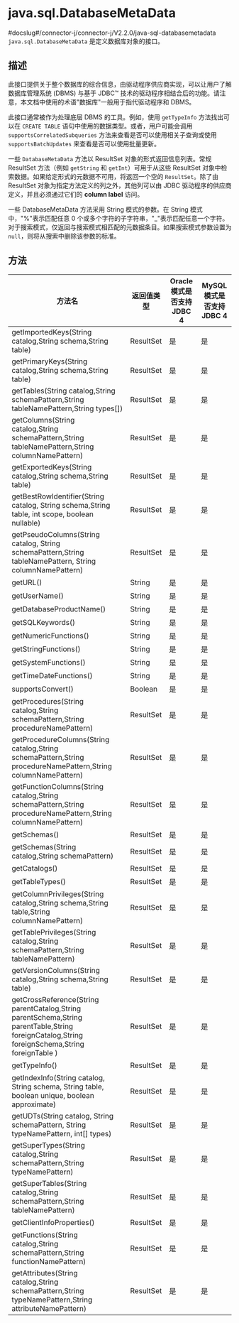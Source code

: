java.sql.DatabaseMetaData 
==============================================
#docslug#/connector-j/connector-j/V2.2.0/java-sql-databasemetadata
`java.sql.DatabaseMetaData` 是定义数据库对象的接口。

描述 
-----------------------

此接口提供关于整个数据库的综合信息，由驱动程序供应商实现，可以让用户了解数据库管理系统 (DBMS) 与基于 JDBC™ 技术的驱动程序相结合后的功能。请注意，本文档中使用的术语"数据库"一般用于指代驱动程序和 DBMS。

此接口通常被作为处理底层 DBMS 的工具。例如，使用 `getTypeInfo` 方法找出可以在 `CREATE TABLE` 语句中使用的数据类型。或者，用户可能会调用 `supportsCorrelatedSubqueries` 方法来查看是否可以使用相关子查询或使用 `supportsBatchUpdates` 来查看是否可以使用批量更新。

一些 `DatabaseMetaData` 方法以 ResultSet 对象的形式返回信息列表。常规 ResultSet 方法（例如 `getString` 和 `getInt`）可用于从这些 ResultSet 对象中检索数据。如果给定形式的元数据不可用，将返回一个空的 `ResultSet`。除了由 ResultSet 对象为指定方法定义的列之外，其他列可以由 JDBC 驱动程序的供应商定义，并且必须通过它们的 **column label** 访问。

一些 DatabaseMetaData 方法采用 String 模式的参数。在 String 模式中，"%"表示匹配任意 0 个或多个字符的子字符串，"_"表示匹配任意一个字符。对于搜索模式，仅返回与搜索模式相匹配的元数据条目。如果搜索模式参数设置为 `null`，则将从搜索中删除该参数的标准。

方法 
-----------------------



|                                                                      方法名                                                                       |   返回值类型   | Oracle 模式是否支持 JDBC 4 | MySQL 模式是否支持JDBC 4 |
|------------------------------------------------------------------------------------------------------------------------------------------------|-----------|----------------------|--------------------|
| getImportedKeys(String catalog,String schema,String table)                                                                                     | ResultSet | 是                    | 是                  |
| getPrimaryKeys(String catalog,String schema,String table)                                                                                      | ResultSet | 是                    | 是                  |
| getTables(String catalog,String schemaPattern,String tableNamePattern,String types\[\])                                                        | ResultSet | 是                    | 是                  |
| getColumns(String catalog,String schemaPattern,String tableNamePattern,String columnNamePattern)                                               | ResultSet | 是                    | 是                  |
| getExportedKeys(String catalog,String schema,String table)                                                                                     | ResultSet | 是                    | 是                  |
| getBestRowIdentifier(String catalog, String schema,String table, int scope, boolean nullable)                                                  | ResultSet | 是                    | 是                  |
| getPseudoColumns(String catalog, String schemaPattern,String tableNamePattern, String columnNamePattern)                                       | ResultSet | 是                    | 是                  |
| getURL()                                                                                                                                       | String    | 是                    | 是                  |
| getUserName()                                                                                                                                  | String    | 是                    | 是                  |
| getDatabaseProductName()                                                                                                                       | String    | 是                    | 是                  |
| getSQLKeywords()                                                                                                                               | String    | 是                    | 是                  |
| getNumericFunctions()                                                                                                                          | String    | 是                    | 是                  |
| getStringFunctions()                                                                                                                           | String    | 是                    | 是                  |
| getSystemFunctions()                                                                                                                           | String    | 是                    | 是                  |
| getTimeDateFunctions()                                                                                                                         | String    | 是                    | 是                  |
| supportsConvert()                                                                                                                              | Boolean   | 是                    | 是                  |
| getProcedures(String catalog,String schemaPattern,String procedureNamePattern)                                                                 | ResultSet | 是                    | 是                  |
| getProcedureColumns(String catalog,String schemaPattern,String procedureNamePattern,String columnNamePattern)                                  | ResultSet | 是                    | 是                  |
| getFunctionColumns(String catalog,String schemaPattern,String procedureNamePattern,String columnNamePattern)                                   | ResultSet | 是                    | 是                  |
| getSchemas()                                                                                                                                   | ResultSet | 是                    | 是                  |
| getSchemas(String catalog,String schemaPattern)                                                                                                | ResultSet | 是                    | 是                  |
| getCatalogs()                                                                                                                                  | ResultSet | 是                    | 是                  |
| getTableTypes()                                                                                                                                | ResultSet | 是                    | 是                  |
| getColumnPrivileges(String catalog,String schema,String table,String columnNamePattern)                                                        | ResultSet | 是                    | 是                  |
| getTablePrivileges(String catalog,String schemaPattern,String tableNamePattern)                                                                | ResultSet | 是                    | 是                  |
| getVersionColumns(String catalog,String schema,String table)                                                                                   | ResultSet | 是                    | 是                  |
| getCrossReference(String parentCatalog,String parentSchema,String parentTable,String foreignCatalog,String foreignSchema,String foreignTable ) | ResultSet | 是                    | 是                  |
| getTypeInfo()                                                                                                                                  | ResultSet | 是                    | 是                  |
| getIndexInfo(String catalog, String schema, String table, boolean unique, boolean approximate)                                                 | ResultSet | 是                    | 是                  |
| getUDTs(String catalog, String schemaPattern, String typeNamePattern, int\[\] types)                                                           | ResultSet | 是                    | 是                  |
| getSuperTypes(String catalog,String schemaPattern,String typeNamePattern)                                                                      | ResultSet | 是                    | 是                  |
| getSuperTables(String catalog,String schemaPattern,String tableNamePattern)                                                                    | ResultSet | 是                    | 是                  |
| getClientInfoProperties()                                                                                                                      | ResultSet | 是                    | 是                  |
| getFunctions(String catalog,String schemaPattern,String functionNamePattern)                                                                   | ResultSet | 是                    | 是                  |
| getAttributes(String catalog,String schemaPattern,String typeNamePattern,String attributeNamePattern)                                          | ResultSet | 是                    | 是                  |



